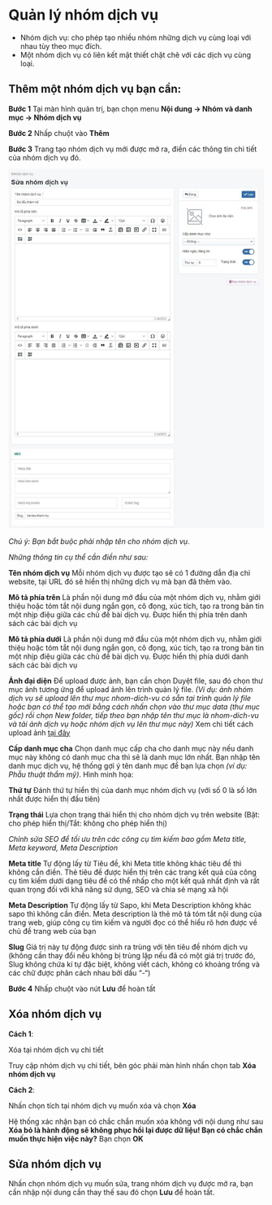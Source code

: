 # Quản lý nhóm dịch vụ

- Nhóm dịch vụ: cho phép tạo nhiều nhóm những dịch vụ cùng loại với nhau tùy theo mục đích.
- Một nhóm dịch vụ có liên kết mật thiết chặt chẽ với các dịch vụ cùng loại.

## Thêm một nhóm dịch vụ bạn cần:

**Bước 1** Tại màn hình quản trị, bạn chọn menu **Nội dung -> Nhóm và danh mục -> Nhóm dịch vụ**

**Bước 2** Nhấp chuột vào **Thêm**

**Bước 3** Trang tạo nhóm dịch vụ mới được mở ra, điền các thông tin chi tiết của nhóm dịch vụ đó.

![nhom-dich-vu.jpg](img/nhom-dich-vu.jpg)

_Chú ý: Bạn bắt buộc phải nhập tên cho nhóm dịch vụ._

_Những thông tin cụ thể cần điền như sau:_

**Tên nhóm dịch vụ** Mỗi nhóm dịch vụ được tạo sẽ có 1 đường dẫn địa chỉ website, tại URL đó sẽ hiển thị những dịch vụ mà bạn đã thêm vào.

**Mô tả phía trên** Là phần nội dung mở đầu của một nhóm dịch vụ, nhằm giới thiệu hoặc tóm tắt nội dung ngắn gọn, cô đọng, xúc tích, tạo ra trong bản tin một nhịp điệu giữa các chủ đề bài dịch vụ. Được hiển thị phía trên danh sách các bài dịch vụ

**Mô tả phía dưới** Là phần nội dung mở đầu của một nhóm dịch vụ, nhằm giới thiệu hoặc tóm tắt nội dung ngắn gọn, cô đọng, xúc tích, tạo ra trong bản tin một nhịp điệu giữa các chủ đề bài dịch vụ. Được hiển thị phía dưới danh sách các bài dịch vụ

**Ảnh đại diện** Để upload được ảnh, bạn cần chọn Duyệt file, sau đó chọn thư mục ảnh tương ứng để upload ảnh lên trình quản lý file. _(Ví dụ: ảnh nhóm dịch vụ sẽ upload lên thư mục nhom-dich-vu có sẵn tại trình quản lý file hoặc bạn có thể tạo mới bằng cách nhấn chọn vào thư mục data (thư mục gốc) rồi chọn New folder, tiếp theo bạn nhập tên thư mục là nhom-dich-vu và tải ảnh dịch vụ hoặc nhóm dịch vụ lên thư mục này)_ Xem chi tiết cách upload ảnh [tại đây](../common/finder)

**Cấp danh mục cha** Chọn danh mục cấp cha cho danh mục này nếu danh mục này không có danh mục cha thì sẽ là danh mục lớn nhất. Bạn nhập tên danh mục dịch vụ, hệ thống gợi ý tên danh mục để bạn lựa chọn _(ví dụ: Phẫu thuật thẩm mỹ)_. Hình minh họa:

**Thứ tự** Đánh thứ tự hiển thị của danh mục nhóm dịch vụ (với số 0 là số lớn nhất được hiển thị đầu tiên)

**Trạng thái** Lựa chọn trạng thái hiển thị cho nhóm dịch vụ trên website (Bật: cho phép hiển thị/Tắt: không cho phép hiển thị)

_Chỉnh sửa SEO để tối ưu trên các công cụ tìm kiếm bao gồm Meta title, Meta keyword, Meta Description_

**Meta title** Tự động lấy từ Tiêu đề, khi Meta title không khác tiêu đề thì không cần điền. Thẻ tiêu đề được hiển thị trên các trang kết quả của công cụ tìm kiếm dưới dạng tiêu đề có thể nhấp cho một kết quả nhất định và rất quan trọng đối với khả năng sử dụng, SEO và chia sẻ mạng xã hội

**Meta Description** Tự động lấy từ Sapo, khi Meta Description không khác sapo thì không cần điền. Meta description là thẻ mô tả tóm tắt nội dung của trang web, giúp công cụ tìm kiếm và người đọc có thể hiểu rõ hơn được về chủ đề trang web của bạn

**Slug** Giá trị này tự động được sinh ra trùng với tên tiêu đề nhóm dịch vụ (không cần thay đổi nếu không bị trùng lặp nếu đã có một giá trị trước đó, Slug không chứa kí tự đặc biệt, không viết cách, không có khoảng trống và các chữ được phân cách nhau bởi dấu “-“)

**Bước 4** Nhấp chuột vào nút **Lưu** để hoàn tất

## Xóa nhóm dịch vụ

**Cách 1**:

Xóa tại nhóm dịch vụ chi tiết

Truy cập nhóm dịch vụ chi tiết, bên góc phải màn hình nhấn chọn tab **Xóa nhóm dịch vụ**

**Cách 2**:

Nhấn chọn tích tại nhóm dịch vụ muốn xóa và chọn **Xóa**

Hệ thống xác nhận bạn có chắc chắn muốn xóa không với nội dung như sau **Xóa bỏ là hành động sẽ không phục hồi lại được dữ liệu! Bạn có chắc chắn muốn thực hiện việc này?** Bạn chọn **OK**

## Sửa nhóm dịch vụ

Nhấn chọn nhóm dịch vụ muốn sửa, trang nhóm dịch vụ được mở ra, bạn cần nhập nội dung cần thay thế sau đó chọn **Lưu** để hoàn tất.

